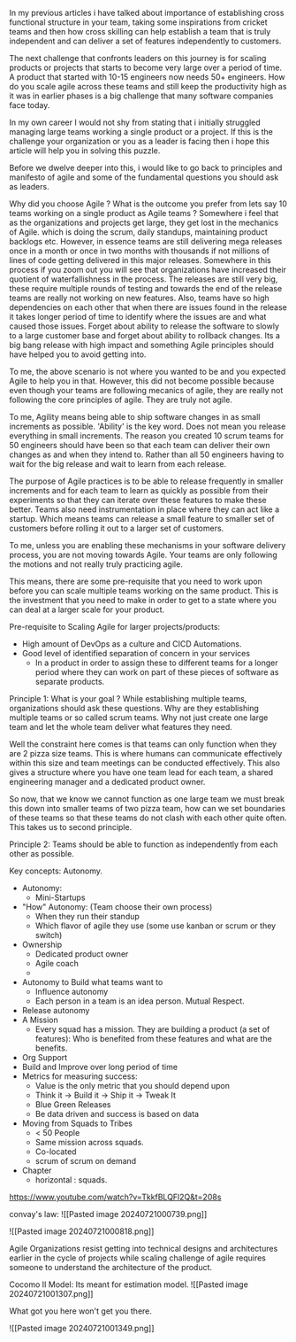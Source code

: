In my previous articles i have talked about importance of establishing cross functional structure in your team, taking some inspirations from cricket teams and then how cross skilling can help establish a team that is truly independent and can deliver a set of features independently to customers. 

The next challenge that confronts leaders on this journey is for scaling products or projects that starts to become very large over a period of time. A product that started with 10-15 engineers now needs 50+ engineers. How do you scale agile across these teams and still keep the productivity high as it was in earlier phases is a big challenge that many software companies face today. 

In my own career I would not shy from stating that i initially struggled managing large teams working a single product or a project. If this is the challenge your organization or you as a leader is facing then i hope this article will help you in solving this puzzle. 

Before we dwelve deeper into this, i would like to go back to principles and manifesto of agile and some of the fundamental questions you should ask as leaders. 

Why did you choose Agile ? What is the outcome you prefer from lets say 10 teams working on a single product as Agile teams ? 
Somewhere i feel that as the organizations and projects get large, they get lost in the mechanics of Agile. which is doing the scrum, daily standups, maintaining product backlogs etc. However, in essence teams are still delivering mega releases once in a month or once in two months with thousands if not millions of lines of code getting delivered in this major releases. Somewhere in this process if you zoom out you will see that organizations have increased their quotient of waterfallishness in the process. The releases are still very big, these require multiple rounds of testing and towards the end of the release teams are really not working on new features. Also, teams have so high dependencies on each other that when there are issues found in the release it takes longer period of time to identify where the issues are and what caused those issues. Forget about ability to release the software to slowly to a large customer base and forget about ability to rollback changes. Its a big bang release with high impact and something Agile principles should have helped you to avoid getting into. 

To me, the above scenario is not where you wanted to be and you expected Agile to help you in that. However, this did not become possible because even though your teams are following mecanics of agile, they are really not following the core principles of agile. They are truly not agile. 

To me, Agility means being able to ship software changes in as small increments as possible. 'Ability' is the key word. Does not mean you release everything in small increments. The reason you created 10 scrum teams for 50 engineers should have been so that each team can deliver their own changes as and when they intend to. Rather than all 50 engineers having to wait for the big release and wait to learn from each release. 

The purpose of Agile practices is to be able to release frequently in smaller increments and for each team to learn as quickly as possible from their experiments so that they can iterate over these features to make these better. Teams also need instrumentation in place where they can act like a startup. Which means teams can release a small feature to smaller set of customers before rolling it out to a larger set of customers. 

To me, unless you are enabling these mechanisms in your software delivery process, you are not moving towards Agile. Your teams are only following the motions and not really truly practicing agile. 

This means, there are some pre-requisite that you need to work upon before you can scale multiple teams working on the same product. This is the investment that you need to make in order to get to a state where you can deal at a larger scale for your product. 

Pre-requisite to Scaling Agile for larger projects/products: 
- High amount of DevOps as a culture and CICD Automations. 
- Good level of identified separation of concern in your services
	- In a product in order to assign these to different teams for a longer period where they can work on part of these pieces of software as separate products. 



Principle 1: What is your goal ? 
While establishing multiple teams, organizations should ask these questions. Why are they establishing multiple teams or so called scrum teams. Why not just create one large team and let the whole team deliver what features they need. 

Well the constraint here comes is that teams can only function when they are 2 pizza size teams. This is where humans can communicate effectively within this size and team meetings can be conducted effectively. This also gives a structure where you have one team lead for each team, a shared engineering manager and a dedicated product owner. 

So now, that we know we cannot function as one large team we must break this down into smaller teams of two pizza team, how can we set boundaries of these teams so that these teams do not clash with each other quite often. This takes us to second principle. 

Principle 2: Teams should be able to function as independently from each other as possible. 

Key concepts: Autonomy. 
- Autonomy: 
	- Mini-Startups 
- "How" Autonomy: (Team choose their own process)
	- When they run their standup 
	- Which flavor of agile they use (some use kanban or scrum or they switch)
- Ownership
	- Dedicated product owner 
	- Agile coach 
	- 
- Autonomy to Build what teams want to 
	- Influence autonomy 
	- Each person in a team is an idea person. Mutual Respect. 
- Release autonomy 
- A Mission 
	- Every squad has a mission. They are building a product (a set of features): Who is benefited from these features and what are the benefits. 
- Org Support 
- Build and Improve over long period of time 
- Metrics for measuring success: 
	- Value is the only metric that you should depend upon 
	- Think it -> Build it -> Ship it -> Tweak It 
	- Blue Green Releases 
	- Be data driven and success is based on data 
- Moving from Squads to Tribes 
	- < 50 People 
	- Same mission across squads. 
	- Co-located 
	- scrum of scrum on demand 
- Chapter 
	- horizontal : squads. 

https://www.youtube.com/watch?v=TkkfBLQFl2Q&t=208s

convay's law: 
![[Pasted image 20240721000739.png]]

![[Pasted image 20240721000818.png]]


Agile Organizations resist getting into technical designs and architectures earlier in the cycle of projects while scaling challenge of agile requires someone to understand the architecture of the product. 

Cocomo II Model: Its meant for estimation model. 
![[Pasted image 20240721001307.png]]

What got you here won't get you there. 

![[Pasted image 20240721001349.png]]

